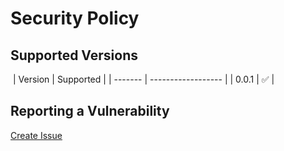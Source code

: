 # Security Policy

## Supported Versions

​
| Version | Supported |
| ------- | ------------------ |
| 0.0.1 | :white_check_mark: |
​

## Reporting a Vulnerability

[Create Issue](https://github.com/gregoranders/ts-jhu-covid19/issues/new?labels=bug&template=bug_report.md&title=Security+Issue)
